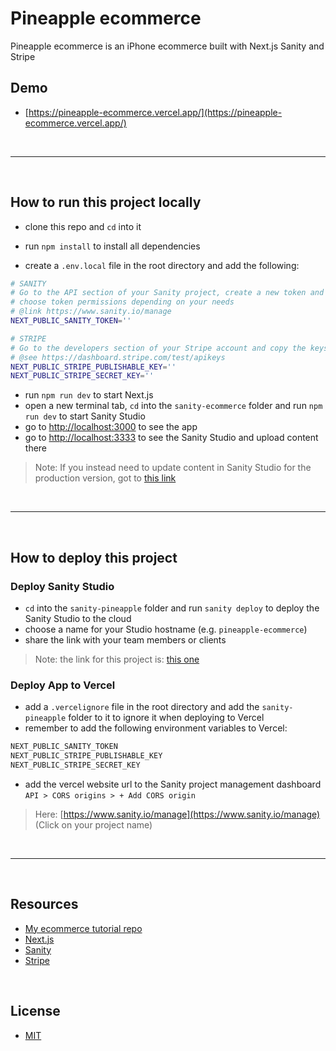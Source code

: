 # Pineapple ecommerce

Pineapple ecommerce is an iPhone ecommerce built with Next.js Sanity and Stripe

## Demo

- [https://pineapple-ecommerce.vercel.app/](https://pineapple-ecommerce.vercel.app/)

&nbsp;

---

&nbsp;

## How to run this project locally

- clone this repo and `cd` into it
- run `npm install` to install all dependencies

- create a `.env.local` file in the root directory and add the following:

```bash
# SANITY
# Go to the API section of your Sanity project, create a new token and copy it
# choose token permissions depending on your needs
# @link https://www.sanity.io/manage
NEXT_PUBLIC_SANITY_TOKEN=''

# STRIPE
# Go to the developers section of your Stripe account and copy the keys
# @see https://dashboard.stripe.com/test/apikeys
NEXT_PUBLIC_STRIPE_PUBLISHABLE_KEY=''
NEXT_PUBLIC_STRIPE_SECRET_KEY=''
```

- run `npm run dev` to start Next.js
- open a new terminal tab, `cd` into the `sanity-ecommerce` folder and run `npm run dev` to start Sanity Studio
- go to [http://localhost:3000](http://localhost:3000) to see the app
- go to [http://localhost:3333](http://localhost:3333) to see the Sanity Studio and upload content there

> Note: If you instead need to update content in Sanity Studio for the production version, got to [this link](https://emanuelefavero-ecommerce.sanity.studio/desk)

&nbsp;

---

&nbsp;

## How to deploy this project

### Deploy Sanity Studio

- `cd` into the `sanity-pineapple` folder and run `sanity deploy` to deploy the Sanity Studio to the cloud
- choose a name for your Studio hostname (e.g. `pineapple-ecommerce`)
- share the link with your team members or clients

> Note: the link for this project is: [this one](https://pineapple-ecommerce.sanity.studio/)

### Deploy App to Vercel

- add a `.vercelignore` file in the root directory and add the `sanity-pineapple` folder to it to ignore it when deploying to Vercel
- remember to add the following environment variables to Vercel:

```bash
NEXT_PUBLIC_SANITY_TOKEN
NEXT_PUBLIC_STRIPE_PUBLISHABLE_KEY
NEXT_PUBLIC_STRIPE_SECRET_KEY
```

- add the vercel website url to the Sanity project management dashboard `API > CORS origins > + Add CORS origin`

> Here: [https://www.sanity.io/manage](https://www.sanity.io/manage) (Click on your project name)

&nbsp;

---

&nbsp;

## Resources

- [My ecommerce tutorial repo](https://github.com/emanuelefavero/ecommerce-sanity-stripe#how-to-run-this-project-locally)
- [Next.js](https://nextjs.org/)
- [Sanity](https://www.sanity.io/)
- [Stripe](https://stripe.com/)

&nbsp;

## License

- [MIT](LICENSE.md)

